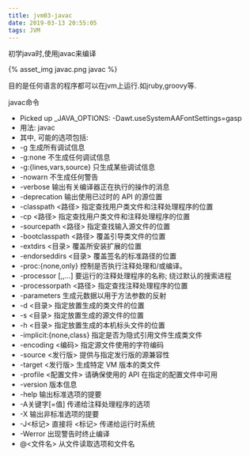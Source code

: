 ```yaml
---
title: jvm03-javac
date: 2019-03-13 20:55:05
tags: JVM
---
```


初学java时,使用javac来编译

{% asset_img javac.png javac %}

目的是任何语言的程序都可以在jvm上运行.如jruby,groovy等.


javac命令
+ Picked up _JAVA_OPTIONS:   -Dawt.useSystemAAFontSettings=gasp
+ 用法: javac <options> <source files>
+ 其中, 可能的选项包括:
+  -g                         生成所有调试信息
+  -g:none                    不生成任何调试信息
+  -g:{lines,vars,source}     只生成某些调试信息
+  -nowarn                    不生成任何警告
+  -verbose                   输出有关编译器正在执行的操作的消息
+  -deprecation               输出使用已过时的 API 的源位置
+  -classpath <路径>            指定查找用户类文件和注释处理程序的位置
+  -cp <路径>                   指定查找用户类文件和注释处理程序的位置
+  -sourcepath <路径>           指定查找输入源文件的位置
+  -bootclasspath <路径>        覆盖引导类文件的位置
+  -extdirs <目录>              覆盖所安装扩展的位置
+  -endorseddirs <目录>         覆盖签名的标准路径的位置
+  -proc:{none,only}          控制是否执行注释处理和/或编译。
+  -processor <class1>[,<class2>,<class3>...] 要运行的注释处理程序的名称; 绕过默认的搜索进程
+  -processorpath <路径>        指定查找注释处理程序的位置
+  -parameters                生成元数据以用于方法参数的反射
+  -d <目录>                    指定放置生成的类文件的位置
+  -s <目录>                    指定放置生成的源文件的位置
+  -h <目录>                    指定放置生成的本机标头文件的位置
+  -implicit:{none,class}     指定是否为隐式引用文件生成类文件
+  -encoding <编码>             指定源文件使用的字符编码
+  -source <发行版>              提供与指定发行版的源兼容性
+  -target <发行版>              生成特定 VM 版本的类文件
+  -profile <配置文件>            请确保使用的 API 在指定的配置文件中可用
+  -version                   版本信息
+  -help                      输出标准选项的提要
+  -A关键字[=值]                  传递给注释处理程序的选项
+  -X                         输出非标准选项的提要
+  -J<标记>                     直接将 <标记> 传递给运行时系统
+  -Werror                    出现警告时终止编译
+  @<文件名>                     从文件读取选项和文件名
